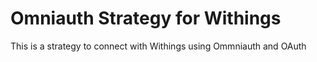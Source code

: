 # Omniauth Strategy for Withings
This is a strategy to connect with Withings using Ommniauth and OAuth
